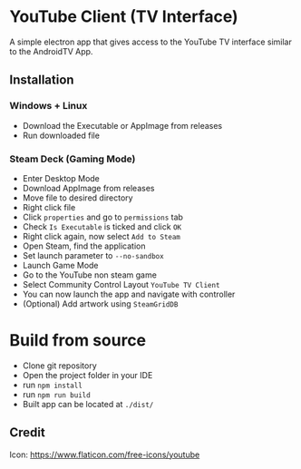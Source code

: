 # YouTube Client (TV Interface)

A simple electron app that gives access to the YouTube TV interface similar to the AndroidTV App. 

## Installation 
### Windows + Linux
* Download the Executable or AppImage from releases
* Run downloaded file
### Steam Deck (Gaming Mode)
* Enter Desktop Mode
* Download AppImage from releases
* Move file to desired directory
* Right click file
* Click ```properties``` and go to ```permissions``` tab
* Check ```Is Executable``` is ticked and click ```OK```
* Right click again, now select ```Add to Steam```
* Open Steam, find the application
* Set launch parameter to ```--no-sandbox```
* Launch Game Mode
* Go to the YouTube non steam game
* Select Community Control Layout ```YouTube TV Client```
* You can now launch the app and navigate with controller
* (Optional) Add artwork using ```SteamGridDB```

# Build from source
* Clone git repository
* Open the project folder in your IDE
* run ```npm install```
* run ```npm run build```
* Built app can be located at ```./dist/```

## Credit
Icon: https://www.flaticon.com/free-icons/youtube